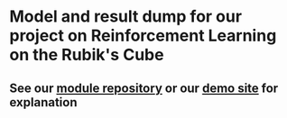# Model and result dump for our project on Reinforcement Learning on the Rubik's Cube
## See our [module repository](https://github.com/peleiden/rl-rubiks/) or our [demo site](https://peleiden.github.io/rl-rubiks) for explanation
